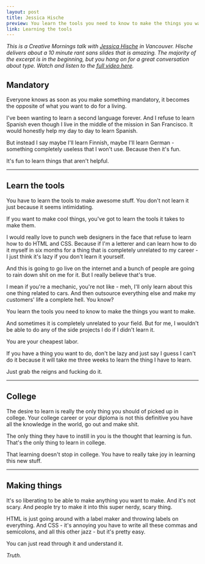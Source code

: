 ```yaml
---
layout: post
title: Jessica Hische
preview: You learn the tools you need to know to make the things you want to make. 
link: Learning the tools  
---
```


*This is a Creative Mornings talk with [Jessica Hische](http://jessicahische.is/awesome) in Vancouver. Hische delivers about a 10 minute rant sans slides that is amazing. The majority of the excerpt is in the beginning, but you hang on for a great conversation about type. Watch and listen to the [full video here](http://vimeo.com/44045435).* 


## Mandatory

Everyone knows as soon as you make something mandatory, it becomes the opposite of what you want to do for a living. 

I've been wanting to learn a second language forever. And I refuse to learn Spanish even though I live in the middle of the mission in San Francisco. It would honestly help my day to day to learn Spanish. 

But instead I say maybe I'll learn Finnish, maybe I'll learn German - something completely useless that I won't use. Because then it's fun. 

It's fun to learn things that aren't helpful. 

* * * 

## Learn the tools

You have to learn the tools to make awesome stuff. You don't not learn it just because it seems intimidating. 

If you want to make cool things, you've got to learn the tools it takes to make them. 

I would really love to punch web designers in the face that refuse to learn how to do HTML and CSS. Because if I'm a letterer and can learn how to do it myself in six months for a thing that is completely unrelated to my career - I just think it's lazy if you don't learn it yourself. 

And this is going to go live on the internet and a bunch of people are going to rain down shit on me for it. But I really believe that's true. 

I mean if you're a mechanic, you're not like - meh, I'll only learn about this one thing related to cars. And then outsource everything else and make my customers' life a complete hell. You know? 

You learn the tools you need to know to make the things you want to make. 

And sometimes it is completely unrelated to your field. But for me, I wouldn't be able to do any of the side projects I do if I didn't learn it. 

You are your cheapest labor. 

If you have a thing you want to do, don't be lazy and just say I guess I can't do it because it will take me three weeks to learn the thing I have to learn. 

Just grab the reigns and fucking do it. 

* * * 

## College 

The desire to learn is really the only thing you should of picked up in college. Your college career or your diploma is not this definitive you have all the knowledge in the world, go out and make shit. 

The only thing they have to instill in you is the thought that learning is fun. That's the only thing to learn in college. 

That learning doesn't stop in college. You have to really take joy in learning this new stuff. 

* * * 

## Making things

It's so liberating to be able to make anything you want to make. And it's not scary. And people try to make it into this super nerdy, scary thing. 

HTML is just going around with a label maker and throwing labels on everything. And CSS - it's annoying you have to write all these commas and semicolons, and all this other jazz - but it's pretty easy. 

You can just read through it and understand it. 

*Truth.*






